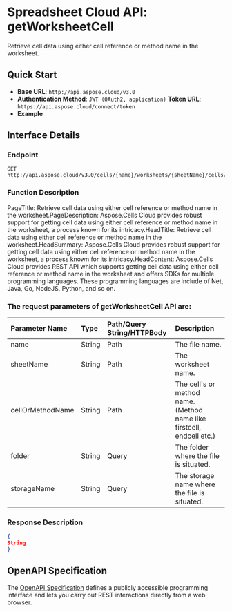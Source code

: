 # **Spreadsheet Cloud API: getWorksheetCell**

Retrieve cell data using either cell reference or method name in the worksheet. 

## **Quick Start**

- **Base URL**: `http://api.aspose.cloud/v3.0`
- **Authentication Method**: `JWT (OAuth2, application)`  **Token URL**: `https://api.aspose.cloud/connect/token`
- **Example** 
<script src="https://gist.github.com/aspose-cells-cloud-gists/8a5b324fdf3e574dbd747c1a1e24b05d.js?file=Example30_GetWorksheetCell.cs"></script>

## **Interface Details**

### **Endpoint** 

```
GET http://api.aspose.cloud/v3.0/cells/{name}/worksheets/{sheetName}/cells/{cellOrMethodName}
```

### **Function Description**
PageTitle: Retrieve cell data using either cell reference or method name in the worksheet.PageDescription: Aspose.Cells Cloud provides robust support for getting cell data using either cell reference or method name in the worksheet, a process known for its intricacy.HeadTitle: Retrieve cell data using either cell reference or method name in the worksheet.HeadSummary: Aspose.Cells Cloud provides robust support for getting cell data using either cell reference or method name in the worksheet, a process known for its intricacy.HeadContent: Aspose.Cells Cloud provides REST API which supports getting cell data using either cell reference or method name in the worksheet and offers SDKs for multiple programming languages. These programming languages are include of Net, Java, Go, NodeJS, Python, and so on.

### The request parameters of **getWorksheetCell** API are: 

| Parameter Name | Type | Path/Query String/HTTPBody | Description | 
| :- | :- | :- |:- | 
|name|String|Path|The file name.|
|sheetName|String|Path|The worksheet name.|
|cellOrMethodName|String|Path|The cell's or method name. (Method name like firstcell, endcell etc.)|
|folder|String|Query|The folder where the file is situated.|
|storageName|String|Query|The storage name where the file is situated.|


### **Response Description**
```json
{
String
}
```

## OpenAPI Specification

The [OpenAPI Specification](https://reference.aspose.cloud/cells/#/CellsController/GetWorksheetCell) defines a publicly accessible programming interface and lets you carry out REST interactions directly from a web browser.

